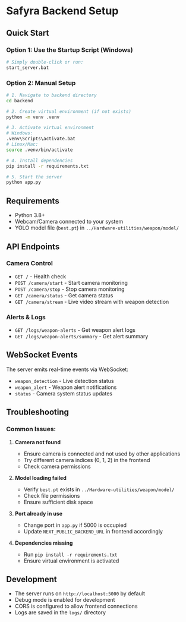 # Safyra Backend Setup

## Quick Start

### Option 1: Use the Startup Script (Windows)
```bash
# Simply double-click or run:
start_server.bat
```

### Option 2: Manual Setup
```bash
# 1. Navigate to backend directory
cd backend

# 2. Create virtual environment (if not exists)
python -m venv .venv

# 3. Activate virtual environment
# Windows:
.venv\Scripts\activate.bat
# Linux/Mac:
source .venv/bin/activate

# 4. Install dependencies
pip install -r requirements.txt

# 5. Start the server
python app.py
```

## Requirements

- Python 3.8+
- Webcam/Camera connected to your system
- YOLO model file (`best.pt`) in `../Hardware-utilities/weapon/model/`

## API Endpoints

### Camera Control
- `GET /` - Health check
- `POST /camera/start` - Start camera monitoring
- `POST /camera/stop` - Stop camera monitoring
- `GET /camera/status` - Get camera status
- `GET /camera/stream` - Live video stream with weapon detection

### Alerts & Logs
- `GET /logs/weapon-alerts` - Get weapon alert logs
- `GET /logs/weapon-alerts/summary` - Get alert summary

## WebSocket Events

The server emits real-time events via WebSocket:
- `weapon_detection` - Live detection status
- `weapon_alert` - Weapon alert notifications
- `status` - Camera system status updates

## Troubleshooting

### Common Issues:

1. **Camera not found**
   - Ensure camera is connected and not used by other applications
   - Try different camera indices (0, 1, 2) in the frontend
   - Check camera permissions

2. **Model loading failed**
   - Verify `best.pt` exists in `../Hardware-utilities/weapon/model/`
   - Check file permissions
   - Ensure sufficient disk space

3. **Port already in use**
   - Change port in `app.py` if 5000 is occupied
   - Update `NEXT_PUBLIC_BACKEND_URL` in frontend accordingly

4. **Dependencies missing**
   - Run `pip install -r requirements.txt`
   - Ensure virtual environment is activated

## Development

- The server runs on `http://localhost:5000` by default
- Debug mode is enabled for development
- CORS is configured to allow frontend connections
- Logs are saved in the `logs/` directory

